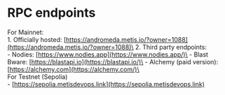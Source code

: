 # RPC endpoints

For Mainnet:\
1\. Officially hosted: [https://andromeda.metis.io/?owner=1088](https://andromeda.metis.io/?owner=1088)\
2\. Third party endpoints: \
\- Nodies: [https://www.nodies.app](https://www.nodies.app/)\
\- Blast Bware: [https://blastapi.io](https://blastapi.io/)\
\- Alchemy (paid version): [https://alchemy.com](https://alchemy.com/)\
\
For Testnet (Sepolia)\
\- [https://sepolia.metisdevops.link](https://sepolia.metisdevops.link)
